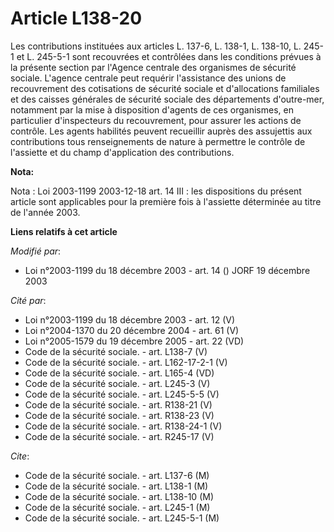 # Article L138-20

Les contributions instituées aux articles L. 137-6, L. 138-1, L. 138-10, L. 245-1 et L. 245-5-1 sont recouvrées et contrôlées
dans les conditions prévues à la présente section par l'Agence centrale des organismes de sécurité sociale. L'agence centrale
peut requérir l'assistance des unions de recouvrement des cotisations de sécurité sociale et d'allocations familiales et des
caisses générales de sécurité sociale des départements d'outre-mer, notamment par la mise à disposition d'agents de ces
organismes, en particulier d'inspecteurs du recouvrement, pour assurer les actions de contrôle. Les agents habilités peuvent
recueillir auprès des assujettis aux contributions tous renseignements de nature à permettre le contrôle de l'assiette et du
champ d'application des contributions.

**Nota:**

Nota : Loi 2003-1199 2003-12-18 art. 14 III : les dispositions du présent article sont applicables pour la première fois à
l'assiette déterminée au titre de l'année 2003.

**Liens relatifs à cet article**

_Modifié par_:

  - Loi n°2003-1199 du 18 décembre 2003 - art. 14 () JORF 19 décembre 2003

_Cité par_:

  - Loi n°2003-1199 du 18 décembre 2003 - art. 12 (V)
  - Loi n°2004-1370 du 20 décembre 2004 - art. 61 (V)
  - Loi n°2005-1579 du 19 décembre 2005 - art. 22 (VD)
  - Code de la sécurité sociale. - art. L138-7 (V)
  - Code de la sécurité sociale. - art. L162-17-2-1 (V)
  - Code de la sécurité sociale. - art. L165-4 (VD)
  - Code de la sécurité sociale. - art. L245-3 (V)
  - Code de la sécurité sociale. - art. L245-5-5 (V)
  - Code de la sécurité sociale. - art. R138-21 (V)
  - Code de la sécurité sociale. - art. R138-23 (V)
  - Code de la sécurité sociale. - art. R138-24-1 (V)
  - Code de la sécurité sociale. - art. R245-17 (V)

_Cite_:

  - Code de la sécurité sociale. - art. L137-6 (M)
  - Code de la sécurité sociale. - art. L138-1 (M)
  - Code de la sécurité sociale. - art. L138-10 (M)
  - Code de la sécurité sociale. - art. L245-1 (M)
  - Code de la sécurité sociale. - art. L245-5-1 (M)
